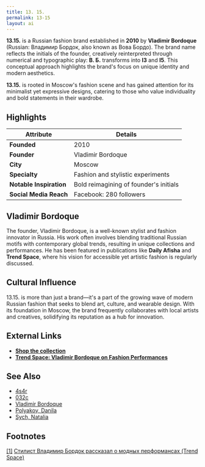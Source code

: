 ```yaml
---
title: 13. 15.
permalink: 13-15
layout: ai
---
```


**13.15.** is a Russian fashion brand established in **2010** by **Vladimir Bordoque** (Russian: Владимир Бордок, also known as Вова Бордо). The brand name reflects the initials of the founder, creatively reinterpreted through numerical and typographic play: **В. Б.** transforms into **I3** and **I5**. This conceptual approach highlights the brand's focus on unique identity and modern aesthetics.

**13.15.** is rooted in Moscow's fashion scene and has gained attention for its minimalist yet expressive designs, catering to those who value individuality and bold statements in their wardrobe.



## Highlights

| Attribute                | Details                                      |
|--------------------------|----------------------------------------------|
| **Founded**              | 2010                                        |
| **Founder**              | Vladimir Bordoque                           |
| **City**                 | Moscow                                      |
| **Specialty**            | Fashion and stylistic experiments           |
| **Notable Inspiration**  | Bold reimagining of founder's initials       |
| **Social Media Reach**   | Facebook: 280 followers                     |



## Vladimir Bordoque

The founder, Vladimir Bordoque, is a well-known stylist and fashion innovator in Russia. His work often involves blending traditional Russian motifs with contemporary global trends, resulting in unique collections and performances. He has been featured in publications like **Daily Afisha** and **Trend Space**, where his vision for accessible yet artistic fashion is regularly discussed.



## Cultural Influence

13.15. is more than just a brand—it's a part of the growing wave of modern Russian fashion that seeks to blend art, culture, and wearable design. With its foundation in Moscow, the brand frequently collaborates with local artists and creatives, solidifying its reputation as a hub for innovation.



## External Links

- **[Shop the collection](https://daily.afisha.ru/beauty/3878-kak-odetsya-na-vecherinku-delovuyu-vstrechu-i-domashniy-prazdnik-za-10-000-rubley/)**  
- **[Trend Space: Vladimir Bordoque on Fashion Performances](http://www.trendspace.ru/moda/bordok/)**  


## See Also

+ [4s4r](4s4r)
+ [032c](032c)
+ [Vladimir Bordoque](bordoque-vladimir)
+ [Polyakov, Danila](polyakov-danila)
+ [Sych, Natalia](sych-natalia)

## Footnotes

[[1]](#a1) <span id="f1"></span> [Стилист Владимир Бордок рассказал о модных перформансах (Trend Space)](http://www.trendspace.ru/moda/bordok/)
